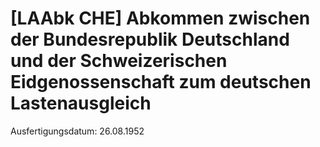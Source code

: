 # [LAAbk CHE] Abkommen zwischen der Bundesrepublik Deutschland und der Schweizerischen Eidgenossenschaft zum deutschen Lastenausgleich

Ausfertigungsdatum: 26.08.1952

 